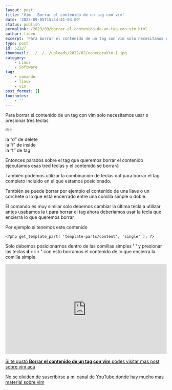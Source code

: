 ```yaml
---
layout: post
title: 'Vim - Borrar el contenido de un tag con vim'
date: '2023-09-05T15:44:41-03:00'
status: publish
permalink: /2023/09/borrar-el-contenido-de-un-tag-con-vim.html
author: fideo
excerpt: 'Para borrar el contenido de un tag con vim solo necesitamos usar o presionar tres teclas'
type: post
id: 52227
thumbnail: ../../../uploads/2022/02/cabeceraVim-1.jpg
category:
    - Linux
    - Software
tag:
    - comando
    - linux
    - vim
post_format: []
footnotes:
    - ''
---
```


Para borrar el contenido de un tag con vim solo necesitamos usar o presionar tres teclas

```
dit
```

la “d” de delete  
la “i” de inside  
la “t” de tag

Entonces parados sobre el tag que queremos borrar el contenido ejecutamos esas tred teclas y el contenido se borrará

También podemos utilizar la combinación de teclas dat para borrar el tag completo incluido en el que estamos posicionado.

También se puede borrar por ejemplo el contenido de una llave o un corchete o lo que está encerrado entre una comilla simple o doble.

El comando es muy similar solo debemos cambiar la última tecla a utilizar antes usabamos la t para borrar el tag ahora deberíamos usar la tecla que encierra lo que queremos borrar

Por ejemplo si tenemos este contenido

```
<?php get_template_part( 'template-parts/content', 'single' ); ?>
```

Solo debemos posicionarnos dentro de las comillas simples **' '** y presionar las teclas **d + i + '** con esto borramos el contenido de lo que encierra la comilla simple.

<iframe allow="accelerometer; autoplay; clipboard-write; encrypted-media; gyroscope; picture-in-picture; web-share" allowfullscreen="" frameborder="0" height="281" loading="lazy" referrerpolicy="strict-origin-when-cross-origin" src="https://www.youtube.com/embed/Yn8Wsb-Vkjo?feature=oembed" title="Vim - Borrar el contenido de un tag con vim" width="100%"></iframe>

[Si te gustó **Borrar el contenido de un tag con vim** podes visitar mas post sobre vim acá](/tags/#vim)

<a href="https://bit.ly/suscribiteamicanalYouTube" target="_blank">No se olviden de suscribirse a mi canal de YouTube donde hay mucho mas material sobre vim</a>
